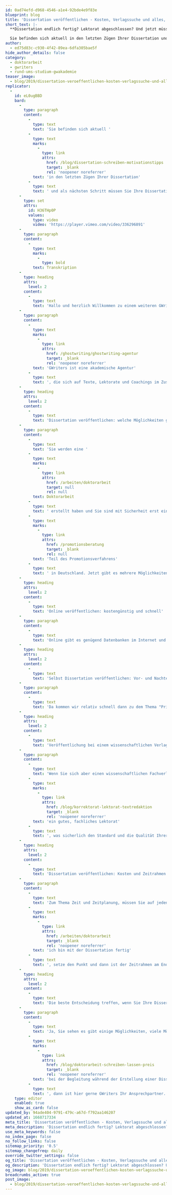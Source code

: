 ```yaml
---
id: 0ad74efd-d968-4546-a1e4-92bde4e9f83e
blueprint: blog
title: 'Dissertation veröffentlichen - Kosten, Verlagssuche und alles, was Sie wissen müssen'
short_text: |-
  **Dissertation endlich fertig? Lektorat abgeschlossen? Und jetzt müssen Sie Ihre Dissertation veröffentlichen? Alles dazu in unserem neuen Videobeitrag!**

  Sie befinden sich aktuell in den letzten Zügen Ihrer Dissertation und als nächsten Schritt müssen Sie Ihre Dissertation veröffentlichen. Wie können Sie den passenden Verlag dafür finden und welche Kosten werden bei der Veröffentlichung anfallen?...
author:
  - ed75d83c-c930-4f42-89ea-6dfa305bae5f
hide_author_details: false
category:
  - doktorarbeit
  - gwriters
  - rund-ums-studium-gwakademie
teaser_image:
  - blog/2019/dissertation-veroeffentlichen-kosten-verlagssuche-und-alles-was-sie-wissen-müssen/dissertation-veroffentlichen.png
replicator:
  -
    id: eL0ugBBD
    bard:
      -
        type: paragraph
        content:
          -
            type: text
            text: 'Sie befinden sich aktuell '
          -
            type: text
            marks:
              -
                type: link
                attrs:
                  href: /blog/dissertation-schreiben-motivationstipps
                  target: _blank
                  rel: 'noopener noreferrer'
            text: 'in den letzten Zügen Ihrer Dissertation'
          -
            type: text
            text: ' und als nächsten Schritt müssen Sie Ihre Dissertation veröffentlichen. Wie können Sie den passenden Verlag dafür finden und welche Kosten werden bei der Veröffentlichung anfallen? Dies und weitere Informationen erfahren Sie in unserem neuesten Videobeitrag.'
      -
        type: set
        attrs:
          id: H36THp0P
          values:
            type: video
            video: 'https://player.vimeo.com/video/336296891'
      -
        type: paragraph
        content:
          -
            type: text
            marks:
              -
                type: bold
            text: Transkription
      -
        type: heading
        attrs:
          level: 2
        content:
          -
            type: text
            text: 'Hallo und herzlich Willkommen zu einem weiteren GWriters-Tutorial!'
      -
        type: paragraph
        content:
          -
            type: text
            marks:
              -
                type: link
                attrs:
                  href: /ghostwriting/ghostwriting-agentur
                  target: _blank
                  rel: 'noopener noreferrer'
            text: 'GWriters ist eine akademische Agentur'
          -
            type: text
            text: ', die sich auf Texte, Lektorate und Coachings im Zusammenhang mit der Erstellung wissenschaftlicher Texte spezialisiert hat. Heute geht es um ein recht interessantes Thema, nämlich das Thema "Еine Dissertation veröffentlichen". Kosten, Verlagssuche und alles, was es sonst noch so rund um das Thema zu sagen gibt.'
      -
        type: heading
        attrs:
          level: 2
        content:
          -
            type: text
            text: 'Dissertation veröffentlichen: welche Möglichkeiten gibt es?'
      -
        type: paragraph
        content:
          -
            type: text
            text: 'Sie werden eine '
          -
            type: text
            marks:
              -
                type: link
                attrs:
                  href: /arbeiten/doktorarbeit
                  target: null
                  rel: null
            text: Doktorarbeit
          -
            type: text
            text: ' erstellt haben und Sie sind mit Sicherheit erst einmal froh und glücklich es erledigt zu haben, weil, das wissen Sie, eine Dissertation zieht sich oftmals über mehrere, über viele, viele Jahre hinweg und dann ist man froh am Ende einen Punkt hinter den letzten Satz gemacht zu haben. Und jetzt geht es an die Veröffentlichung. Warum geht es jetzt an die Veröffentlichung? Weil, zumindest in Deutschland, die Publikation der Dissertation Pflicht ist. Sie ist '
          -
            type: text
            marks:
              -
                type: link
                attrs:
                  href: /promotionsberatung
                  target: _blank
                  rel: null
            text: 'Teil des Promotionsverfahrens'
          -
            type: text
            text: ' in Deutschland. Jetzt gibt es mehrere Möglichkeiten, wie Sie an dieses Thema herangehen können. Zunächst einmal, was Sie auf jeden Fall machen müssen, ist Pflichtexemplare an die Universität abzugeben. Das sind meistens fünf Exemplare, je nachdem, was es für eine Universität ist, gibt es da auch unterschiedliche Anforderungen. Diese müssen meistens in Printversion abgegeben werden. Das heißt, hier werden Sie in der Regel die "Variante Copyshop" wählen. Es sei denn, da kommen wir gleich drauf zu sprechen, Sie gehen in andere Publikationsmöglichkeiten. Stichwort andere Publikationsmöglichkeiten - hier hängt es ganz stark von der Entscheidung ab, a) wieviel Geld wollen Sie in die Hand nehmen, wollen Sie investieren und b) wie ist Ihre Zielsetzung, sprich: haben Sie wirklich das Ziel Ihre wissenschaftliche Reputation mit der Veröffentlichung der Dissertation zu verbessern? Dann ist es relativ klar in welche Richtung es gehen soll. Oder ist es für Sie einfach nur die Erfüllung einer vielleicht lästigen Pflicht? Grundsätzlich gibt es zwei Möglichkeiten, wie man in die Veröffentlichung gehen kann, Online oder Print.'
      -
        type: heading
        attrs:
          level: 2
        content:
          -
            type: text
            text: 'Online veröffentlichen: kostengünstig und schnell'
      -
        type: paragraph
        content:
          -
            type: text
            text: 'Online gibt es genügend Datenbanken im Internet und diese verfahren relativ simpel, relativ einfach. Das heißt, Sie schicken dort Ihre entsprechende Arbeit hin, diese wird kurz geprüft, ob die Formalia entsprechen. Es wird allerdings keine inhaltliche Prüfung, kein Lektorat vorgenommen, sondern es handelt sich ja mehr um eine technische Prüfung. Sie bekommen dann eine ISBN-Nummer. Das Ganze wird in das Layout des jeweiligen Anbieters gebracht und wird dann in der entsprechenden Datenbank hochgeladen. Das geht relativ schnell, geht relativ zügig und ist vergleichsweise kostengünstig. Und damit können Sie dann Ihrer Publikationspflicht nachkommen. Das heißt, Sie können auf das entsprechende Portal des Verlages, des Anbieters, der das tut, hinweisen und natürlich auch beispielsweise auf Ihrer eigenen Homepage oder der Homepage der Universität auf diesen Link hinweisen. Und das Charmante daran, Sie bekommen ja auf jeden Fall eine ISBN-Nummer. Eventuell müssen Sie dafür noch einmal extra etwas bezahlen, dann kann natürlich auch ein interessierter Leser dieses Buch über den Buchhandel beziehen. Das wird dann eben extra für diese eine Anforderung gedruckt, natürlich lange nicht so hochwertig wie normalerweise es in einem Buch wäre. Das heißt, es ist dann eher eben eine Paperback-Ausgabe und das sieht man dann eben einfach auch an der Qualität, dass es eben kein Buch ist, was für Print aufgelegt wurde. Sie sehen schon, im Umkehrschluss eine einfache, eine kostengünstige, eine schnelle Variante. Um seine wissenschaftlich Reputation in diesem Zusammenhang zu verbessern und zu optimieren ist diese Option jedoch eher weniger geeignet.'
      -
        type: heading
        attrs:
          level: 2
        content:
          -
            type: text
            text: 'Selbst Dissertation veröffentlichen: Vor- und Nachteile'
      -
        type: paragraph
        content:
          -
            type: text
            text: 'Da kommen wir relativ schnell dann zu dem Thema "Print". Im Print haben Sie grundsätzlich auch wieder zwei Möglichkeiten. Sie können es a) selber machen, das ist die "Variante Copyshop", nenne ich sie mal ganz salopp, oder Sie suchen sich einen wissenschaftlichen Fachverlag. Selbst, das kann man tun, aber ich denke da muss man relativ ehrlich sein, sich darüber eine wissenschaftliche Reputation zu erlangen, das ist dann schon wiederum eher schwierig. Von daher sollte man dann eher auf die Onlinevariante gehen, weil jetzt selbst in den Copyshop zu gehen, gut man kann das dort binden lassen, man kann unter Umständen auch zum Buchbinder gehen, man müsste sich aber dann selbstständig eine ISBN-Nummer besorgen, also das ist relativ aufwendig und eigentlich vom Kosten-Nutzen Verhältnis her als Variante nicht zu empfehlen. Wenn Sie dann zu einem Verlag gehen, dann wählen Sie auf jeden Fall einen wissenschaftlichen Fachverlag. Es gibt zahlreiche Dissertationsverlage, diese haben aber den Nachteil, diese legen nur Dissertationen auf. Das hört sich auf der einen Seite jetzt mal ganz gut an, das Problem aber ist hier, dass die natürlich eine Vielzahl, eine Masse von Dissertationen auflegen und keine Reputation in einem jeweiligen Fachgebiet haben.'
      -
        type: heading
        attrs:
          level: 2
        content:
          -
            type: text
            text: 'Veröffentlichung bei einem wissenschaftlichen Verlag'
      -
        type: paragraph
        content:
          -
            type: text
            text: 'Wenn Sie sich aber einen wissenschaftlichen Fachverlag aussuchen, dann hat der eben eine Reputation in einem bestimmten Gebiet, nämlich genau in Ihrem Gebiet, wo Sie Ihre Dissertation geschrieben haben. Und Sie erhalten hier natürlich auch '
          -
            type: text
            marks:
              -
                type: link
                attrs:
                  href: /blog/korrektorat-lektorat-textredaktion
                  target: _blank
                  rel: 'noopener noreferrer'
            text: 'ein gutes, fachliches Lektorat'
          -
            type: text
            text: ', was sicherlich den Standard und die Qualität Ihrer Doktorarbeit nochmal verbessern kann. Und mit das Allerwichtigste, Sie erreichen hier natürlich auch die entsprechenden Marketingunterstützungen dieses wissenschaftlichen Fachverlages. Das heißt, er wird Ihr Buch dann auch publizieren, er wird Ihr Buch bekanntmachen, er wird Anzeigen schalten, er wird in den diversen Publikationen, die er selber herausgibt dann auch für Ihr Buch werben und damit haben Sie natürlich auch die Möglichkeit eine viel, viel größere Öffentlichkeit mit Ihrer Doktorarbeit zu erreichen und damit natürlich auch Ihre Reputation deutlich zu verbessern und auch Ihren Namen einfach in der Wissenschaft bekannter zu machen. Das heißt Sie sehen schon ganz klar, je mehr Sie in diese Richtung gehen, also Name, Reputation, Bekanntheit, Marketing, je mehr empfiehlt es sich oder ist es eigentlich schon unabdingbar sich einen wissenschaftlichen Fachverlag auszusuchen. Sie finden diese Verlage relativ einfach über eine entsprechende Recherche im Internet. Es besteht immer so dann in diesem Zusammenhang die Aussage: "das ist wahnsinnig teuer und es dauert sehr lange". Das sind oftmals aber Punkte, die so nicht stimmen. Natürlich ist es teurer als die "Variante Copyshop", natürlich ist es teurer als die Onlinevariante, aber man muss eben immer auch das Thema Kosten und Nutzen gegeneinander abwägen. Aber Sie müssen da mit Sicherheit je nach Verlag schon einmal mit fünf-, sechs-, sieben-, 8000 Euro, je nach Leistungen auch, die dahinterstehen eventuell, wenn noch größere Marketingleistungen dahinterstehen, vielleicht noch mit mehr rechnen. Das müssen Sie auf jeden Fall investieren und das muss Ihnen auch klar sein. Wichtig ist daher, den wissenschaftlichen Fachverlag klug auszuwählen.'
      -
        type: heading
        attrs:
          level: 2
        content:
          -
            type: text
            text: 'Dissertation veröffentlichen: Kosten und Zeitrahmen'
      -
        type: paragraph
        content:
          -
            type: text
            text: 'Zum Thema Zeit und Zeitplanung, müssen Sie auf jeden Fall auch diese Zeitdauer oder diesen Zeitrahmen der Veröffentlichung in Ihrer Dissertationsplanung berücksichtigen. Rechnen Sie mit Sicherheit, wenn Sie über den Verlag gehen, mindestens drei Monate, vielleicht besser noch bis zu einem halben Jahr. Online und selbst geht natürlich entsprechend schneller. Aber es heißt bei Weitem nicht, dass das immer sehr, sehr lange geht. Hängt natürlich immer auch davon ab: wie gut ist die Arbeit bereits aufgebaut? Wie lange dauert das Lektorat und wieviel früher haben Sie vielleicht auch schon Kontakt mit dem Verlag aufgenommen um Ihr Thema entsprechend einzusteuern? Wichtig auf jeden Fall: wählen Sie einen wissenschaftlichen Fachverlag aus, der selber auch wieder in ihrem Fachgebiet eine entsprechende Reputation hat. Das ist eigentlich das Wichtigste. Kosten habe ich an der einen oder anderen Stelle schon einmal angesprochen. Hier allgemeine Aussagen zu treffen, hängt sicherlich ganz stark davon ab: was ist es? Ist es Online, ist es Print, ist es die "Variante Copyshop"? Von daher ganz schwierig, hier allgemeine Aussagen zu treffen. Ich habe Ihnen eine Hausnummer genannt, wo Sie ungefähr beim Verlag landen werden, aber auch da hängt es ganz stark davon ab, welchen Verlag Sie auswählen und welche Leistungen Sie letztlich dann vereinbaren, Stichwort Marketing und dergleichen. Auch müssen Sie natürlich über Freiexemplare für sich verhandeln. Üblicherweise sind das so zehn bis 15 Stück in Deutschland, die hier gegeben werden, aber auch das ist unterschiedlich je nach Verlag. Und von was hängen die Kosten natürlich auch ab? Ganz klar natürlich von der Auflagenhöhe und natürlich auch von der Stärke, von der Dicke Ihrer Publikation, Ihrer Dissertation, das heißt von den Seiten, die Sie geschrieben haben. Von daher kann man hier keine allgemein gültigen Aussagen treffen, aber ich denke, Sie sehen schon in welche Richtung es geht. Wichtig ist es zudem, haben wir schon angesprochen, diesen Part der Veröffentlichung auf jeden Fall in Ihre gesamte Dissertationszeitplanung einzubauen. Das heißt nicht rechnen damit: "'
          -
            type: text
            marks:
              -
                type: link
                attrs:
                  href: /arbeiten/doktorarbeit
                  target: _blank
                  rel: 'noopener noreferrer'
            text: 'ich bin mit der Dissertation fertig'
          -
            type: text
            text: ', setze den Punkt und dann ist der Zeitrahmen am Ende". Nein, danach kommt noch die Pflicht - die Pflicht im Sinne der Publikation.'
      -
        type: heading
        attrs:
          level: 2
        content:
          -
            type: text
            text: 'Die beste Entscheidung treffen, wenn Sie Ihre Dissertation veröffentlichen'
      -
        type: paragraph
        content:
          -
            type: text
            text: 'Ja, Sie sehen es gibt einige Möglichkeiten, viele Möglichkeiten, die Sie haben im Zusammenhang mit der Publikation. Entscheidend ist es wirklich sich darüber klar zu werden: was will ich mit der Publikation erreichen? Will ich einfach nur die Pflicht erfüllen und meine Dissertation veröffentlichen? Dann sind wir relativ schnell bei Online oder bei der Variante Copyshop. Will ich meine wissenschaftliche Reputation verbessern? Will ich Marketing machen? Will ich einen bekannten Namen erhalten in der Wissenschaft? Dann sind wir sehr schnell bei der Variante wissenschaftlicher Fachverlag angelangt. In diesem Sinne wünsche ich Ihnen auch hier im letzten Schritt Ihrer Dissertation viel Glück und viel Erfolg und wenn Sie auch in diesem Punkt Unterstützung benötigen, sei es jetzt bei der Auswahl von Verlagen, sei es vielleicht auch bei der Aufbereitung Ihrer Dissertation für den Verlag für ein letztes Lektorat, auch das könnte man ja extern vergeben, um hier vielleicht nochmal Kosten zu sparen oder natürlich auch '
          -
            type: text
            marks:
              -
                type: link
                attrs:
                  href: /blog/doktorarbeit-schreiben-lassen-preis
                  target: _blank
                  rel: 'noopener noreferrer'
            text: 'bei der Begleitung während der Erstellung einer Dissertation'
          -
            type: text
            text: ', dann ist hier gerne GWriters Ihr Ansprechpartner. Kommen Sie auf uns zu. Wir werden Ihnen gerne ein individuelles Angebot für Ihre Lösungen, für Ihre Bedarfe erstellen, angefangen, wie gesagt, von der Begleitung über die Veröffentlichung Ihrer Dissertation. In diesem Sinne viel Glück, viel Erfolg bei allen Ihren wissenschaftlichen Vorhaben und dann bis zum nächsten Tutorial.'
    type: editor
    enabled: true
    show_as_card: false
updated_by: 94ade404-9791-479c-a67d-f792aa146207
updated_at: 1668717334
meta_title: 'Dissertation veröffentlichen - Kosten, Verlagssuche und alles'
meta_description: 'Dissertation endlich fertig? Lektorat abgeschlossen? Und jetzt müssen Sie Ihre Dissertation veröffentlichen? Alles dazu in unserem neuen Videobeitrag!'
use_meta_keywords: false
no_index_page: false
no_follow_links: false
sitemap_priority: '0.5'
sitemap_changefreq: daily
override_twitter_settings: false
og_title: 'Dissertation veröffentlichen - Kosten, Verlagssuche und alles'
og_description: 'Dissertation endlich fertig? Lektorat abgeschlossen? Und jetzt müssen Sie Ihre Dissertation veröffentlichen? Alles dazu in unserem neuen Videobeitrag!'
og_image: blog/2019/dissertation-veroeffentlichen-kosten-verlagssuche-und-alles-was-sie-wissen-müssen/dissertation-veroffentlichen.png
breadcrumbs_active: true
post_image:
  - blog/2019/dissertation-veroeffentlichen-kosten-verlagssuche-und-alles-was-sie-wissen-müssen/dissertation-veroffentlichen.png
---
```

